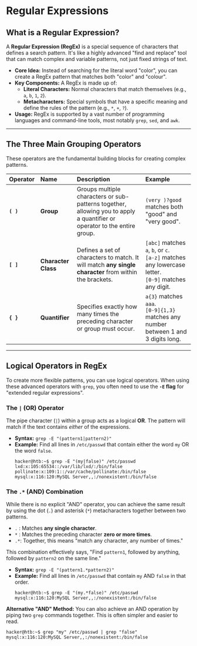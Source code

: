 #  Regular Expressions

## What is a Regular Expression?

A **Regular Expression (RegEx)** is a special sequence of characters that defines a search pattern. It's like a highly advanced "find and replace" tool that can match complex and variable patterns, not just fixed strings of text.

*   **Core Idea:** Instead of searching for the literal word "color", you can create a RegEx pattern that matches both "color" and "colour".
*   **Key Components:** A RegEx is made up of:
    *   **Literal Characters:** Normal characters that match themselves (e.g., `a`, `b`, `1`, `2`).
    *   **Metacharacters:** Special symbols that have a specific meaning and define the rules of the pattern (e.g., `*`, `+`, `?`).
*   **Usage:** RegEx is supported by a vast number of programming languages and command-line tools, most notably `grep`, `sed`, and `awk`.

---

## The Three Main Grouping Operators

These operators are the fundamental building blocks for creating complex patterns.

| Operator | Name | Description | Example |
| :--- | :--- | :--- | :--- |
| **`( )`** | **Group** | Groups multiple characters or sub-patterns together, allowing you to apply a quantifier or operator to the entire group. | `(very )?good` matches both "good" and "very good". |
| **`[ ]`** | **Character Class** | Defines a set of characters to match. It will match **any single character** from within the brackets. | `[abc]` matches `a`, `b`, or `c`. <br> `[a-z]` matches any lowercase letter. <br> `[0-9]` matches any digit. |
| **`{ }`** | **Quantifier** | Specifies exactly how many times the preceding character or group must occur. | `a{3}` matches `aaa`. <br> `[0-9]{1,3}` matches any number between 1 and 3 digits long. |

---

## Logical Operators in RegEx

To create more flexible patterns, you can use logical operators. When using these advanced operators with `grep`, you often need to use the **`-E` flag** for "extended regular expressions".

### The `|` (OR) Operator
The pipe character (`|`) within a group acts as a logical **OR**. The pattern will match if the text contains *either* of the expressions.

*   **Syntax:** `grep -E "(pattern1|pattern2)"`
*   **Example:** Find all lines in `/etc/passwd` that contain either the word `my` OR the word `false`.
    ```shell
    hacker@htb:~$ grep -E "(my|false)" /etc/passwd
    lxd:x:105:65534::/var/lib/lxd/:/bin/false
    pollinate:x:109:1::/var/cache/pollinate:/bin/false
    mysql:x:116:120:MySQL Server,,:/nonexistent:/bin/false
    ```

### The `.*` (AND) Combination
While there is no explicit "AND" operator, you can achieve the same result by using the dot (`.`) and asterisk (`*`) metacharacters together between two patterns.
*   `.` : Matches **any single character**.
*   `*` : Matches the preceding character **zero or more times**.
*   `.*`: Together, this means "match any character, any number of times."

This combination effectively says, "Find `pattern1`, followed by anything, followed by `pattern2` on the same line."

*   **Syntax:** `grep -E "(pattern1.*pattern2)"`
*   **Example:** Find all lines in `/etc/passwd` that contain `my` AND `false` in that order.
    ```shell
    hacker@htb:~$ grep -E "(my.*false)" /etc/passwd
    mysql:x:116:120:MySQL Server,,:/nonexistent:/bin/false
    ```

**Alternative "AND" Method:** You can also achieve an AND operation by piping two `grep` commands together. This is often simpler and easier to read.
```shell
hacker@htb:~$ grep "my" /etc/passwd | grep "false"
mysql:x:116:120:MySQL Server,,:/nonexistent:/bin/false
